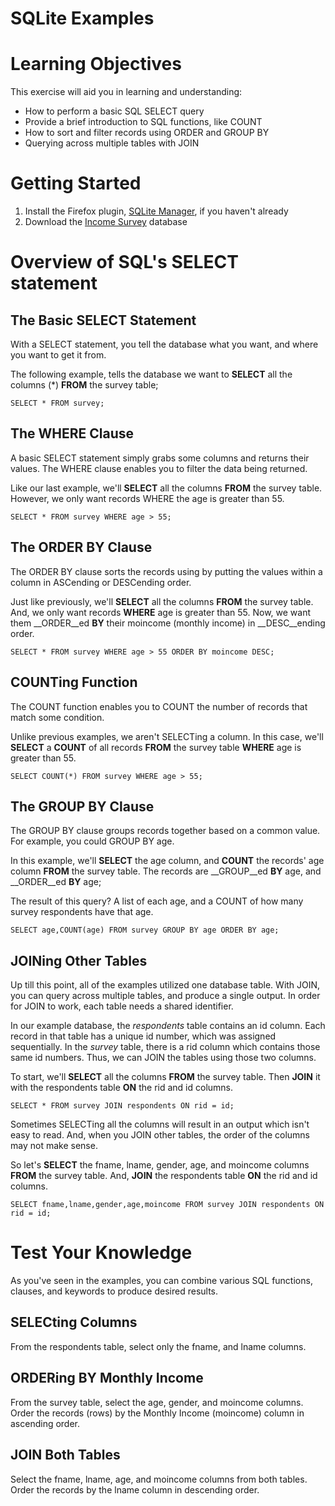 # SQLite Examples

# Learning Objectives
This exercise will aid you in learning and understanding:

- How to perform a basic SQL SELECT query
- Provide a brief introduction to SQL functions, like COUNT
- How to sort and filter records using ORDER and GROUP BY
- Querying across multiple tables with JOIN

# Getting Started

1. Install the Firefox plugin, [SQLite Manager](https://addons.mozilla.org/en-US/firefox/addon/sqlite-manager/), if you haven't already
2. Download the [Income Survey](https://github.com/jtyocum/sqlexamples/blob/master/income_survey.sqlite) database

# Overview of SQL's SELECT statement

## The Basic SELECT Statement

With a SELECT statement, you tell the database what you want, and where you want to get it from.

The following example, tells the database we want to __SELECT__ all the columns (*) __FROM__ the survey table;

```
SELECT * FROM survey;
```

## The WHERE Clause

A basic SELECT statement simply grabs some columns and returns their values. The WHERE clause enables you to filter the data being returned.

Like our last example, we'll __SELECT__ all the columns __FROM__ the survey table. However, we only want records WHERE the age is greater than 55.

```
SELECT * FROM survey WHERE age > 55;
```

## The ORDER BY Clause

The ORDER BY clause sorts the records using by putting the values within a column in ASCending or DESCending order.

Just like previously, we'll __SELECT__ all the columns __FROM__ the survey table. And, we only want records __WHERE__ age is greater than 55. Now, we want them __ORDER__ed __BY__ their moincome (monthly income) in __DESC__ending order.

```
SELECT * FROM survey WHERE age > 55 ORDER BY moincome DESC;
```

## COUNTing Function

The COUNT function enables you to COUNT the number of records that match some condition.

Unlike previous examples, we aren't SELECTing a column. In this case, we'll __SELECT__ a __COUNT__ of all records __FROM__ the survey table __WHERE__ age is greater than 55.

```
SELECT COUNT(*) FROM survey WHERE age > 55;
```

## The GROUP BY Clause

The GROUP BY clause groups records together based on a common value. For example, you could GROUP BY age.

In this example, we'll __SELECT__ the age column, and __COUNT__ the records' age column __FROM__ the survey table. The records are __GROUP__ed __BY__ age, and __ORDER__ed __BY__ age;

The result of this query? A list of each age, and a COUNT of how many survey respondents have that age.

```
SELECT age,COUNT(age) FROM survey GROUP BY age ORDER BY age;
```

## JOINing Other Tables

Up till this point, all of the examples utilized one database table. With JOIN, you can query across multiple tables, and produce a single output. In order for JOIN to work, each table needs a shared identifier.

In our example database, the *respondents* table contains an id column. Each record in that table has a unique id number, which was assigned sequentially. In the *survey* table, there is a rid column which contains those same id numbers. Thus, we can JOIN the tables using those two columns.

To start, we'll __SELECT__ all the columns __FROM__ the survey table. Then __JOIN__ it with the respondents table __ON__ the rid and id columns.

```
SELECT * FROM survey JOIN respondents ON rid = id;
```

Sometimes SELECTing all the columns will result in an output which isn't easy to read. And, when you JOIN other tables, the order of the columns may not make sense.

So let's __SELECT__ the fname, lname, gender, age, and moincome columns __FROM__ the survey table. And, __JOIN__ the respondents table __ON__ the rid and id columns.

```
SELECT fname,lname,gender,age,moincome FROM survey JOIN respondents ON rid = id;
```

# Test Your Knowledge

As you've seen in the examples, you can combine various SQL functions, clauses, and keywords to produce desired results.

## SELECting Columns

From the respondents table, select only the fname, and lname columns.

## ORDERing BY Monthly Income

From the survey table, select the age, gender, and moincome columns. Order the records (rows) by the Monthly Income (moincome) column in ascending order.

## JOIN Both Tables

Select the fname, lname, age, and moincome columns from both tables. Order the records by the lname column in descending order.
